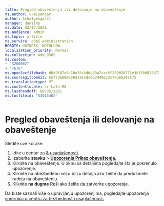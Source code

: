 ```yaml
---
title: Pregled obaveštenja ili delovanje na obaveštenje
ms.author: v-aiyengar
author: AshaIyengar21
manager: dansimp
ms.date: 02/17/2021
ms.audience: Admin
ms.topic: article
ms.service: o365-administration
ROBOTS: NOINDEX, NOFOLLOW
localization_priority: Normal
ms.collection: Adm_O365
ms.custom:
- "3200002"
- "7670"
ms.openlocfilehash: d6d8f87c9c1ba76c6d0c83a7cac6f259028771e3b1f8d8755729381f79f5b342
ms.sourcegitcommit: b5f7da89a650d2915dc652449623c78be6247175
ms.translationtype: MT
ms.contentlocale: sr-Latn-RS
ms.lasthandoff: 08/05/2021
ms.locfileid: "54016462"
---
```

# <a name="review-or-act-on-an-alert"></a>Pregled obaveštenja ili delovanje na obaveštenje

Sledite ove korake:

1. Idite u centar za [& usaglašenosti.](https://go.microsoft.com/fwlink/p/?linkid=2077143)
1. Izaberite **stavku**  >  **[Upozorenja Prikaz obaveštenja.](https://go.microsoft.com/fwlink/?linkid=2103301)**
1. Kliknite na obaveštenje. U oknu sa detaljima pogledajte šta je pokrenulo upozorenje.
1. Kliknite na obezbeđenu vezu blizu detalja ako želite da preduzmete radnju na obaveštenju.
1. Kliknite **na dugme** Reši ako želite da zatvorite upozorenje.

Da biste saznali više o upravljanju upozorenjima, pogledajte upozorenja [smernica u centru za bezbednost i usaglašenost.](https://go.microsoft.com/fwlink/?linkid=2103211)

